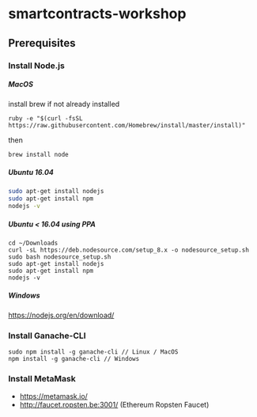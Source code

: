 # smartcontracts-workshop

## Prerequisites
### Install Node.js
##### MacOS
install brew if not already installed
```
ruby -e "$(curl -fsSL https://raw.githubusercontent.com/Homebrew/install/master/install)"
```
then
```
brew install node
```

##### Ubuntu 16.04
```bash
sudo apt-get install nodejs
sudo apt-get install npm
nodejs -v
```

##### Ubuntu < 16.04 using PPA
```
cd ~/Downloads
curl -sL https://deb.nodesource.com/setup_8.x -o nodesource_setup.sh
sudo bash nodesource_setup.sh
sudo apt-get install nodejs
sudo apt-get install npm
nodejs -v
```


##### Windows
https://nodejs.org/en/download/

### Install Ganache-CLI
```
sudo npm install -g ganache-cli // Linux / MacOS
npm install -g ganache-cli // Windows
```

### Install MetaMask

- https://metamask.io/
- http://faucet.ropsten.be:3001/ (Ethereum Ropsten Faucet)

